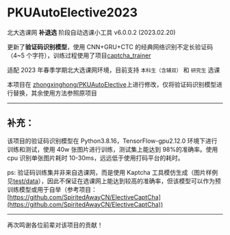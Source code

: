 # PKUAutoElective2023

北大选课网 **补退选** 阶段自动选课小工具 v6.0.0.2 (2023.02.20)

更新了**验证码识别模型**，使用 CNN+GRU+CTC 的经典网络识别不定长验证码（4~5 个字符），训练过程使用了项目[captcha_trainer](https://github.com/kerlomz/captcha_trainer)

适配 2023 年春季学期北大选课网环境，目前支持 `本科生（含辅双）` 和 `研究生` 选课

本项目在 [zhongxinghong/PKUAutoElective](https://github.com/zhongxinghong/PKUAutoElective)上进行修改，仅将验证码识别模型进行替换，其余使用方法参照原项目

---

## 补充：

该项目的验证码识别模型在 Python3.8.16，TensorFlow-gpu2.12.0 环境下进行训练和测试，使用 40w 张图片进行训练，测试集上能达到 98%的准确率。使用 cpu 识别单张图片耗时 10-30ms，远远低于使用打码平台的耗时。

ps: 验证码训练集并非来自选课网，而是使用 Kaptcha 工具模仿生成（图片样例见[test/data](./test/data)），因此不保证在选课网上能达到较高的准确率，但该模型可以作为预训练模型或用于自举（参考项目：[https://github.com/SpiritedAwayCN/ElectiveCaptCha](https://github.com/SpiritedAwayCN/ElectiveCaptCha))

---

再次鸣谢各位前辈对该项目的贡献！
